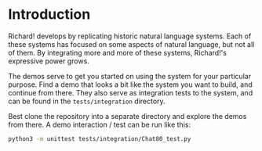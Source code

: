 # Introduction

Richard! develops by replicating historic natural language systems. Each of these systems has focused on some aspects of natural language, but not all of them. By integrating more and more of these systems, Richard!'s expressive power grows.

The demos serve to get you started on using the system for your particular purpose. Find a demo that looks a bit like the system you want to build, and continue from there. They also serve as integration tests to the system, and can be found in the `tests/integration` directory.

Best clone the repository into a separate directory and explore the demos from there. A demo interaction / test can be run like this:

~~~bash
python3 -m unittest tests/integration/Chat80_test.py
~~~


